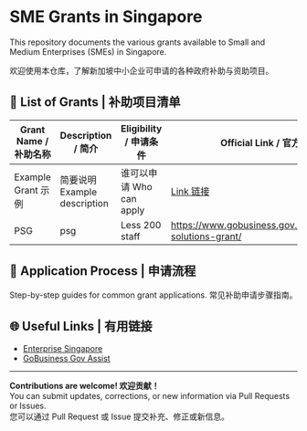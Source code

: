 # SME Grants in Singapore

This repository documents the various grants available to Small and Medium Enterprises (SMEs) in Singapore. 

欢迎使用本仓库，了解新加坡中小企业可申请的各种政府补助与资助项目。

## 📑 List of Grants | 补助项目清单

| Grant Name / 补助名称 | Description / 简介 | Eligibility / 申请条件 | Official Link / 官方链接 |
|----------------------|-------------------|-----------------------|------------------------|
| Example Grant 示例 | 简要说明 Example description | 谁可以申请 Who can apply | [Link 链接](https://example.com) |
| PSG                | psg                         | Less 200 staff          | https://www.gobusiness.gov.sg/productivity-solutions-grant/ |

## 📝 Application Process | 申请流程

Step-by-step guides for common grant applications. 常见补助申请步骤指南。

## 🌐 Useful Links | 有用链接

- [Enterprise Singapore](https://www.enterprisesg.gov.sg/)
- [GoBusiness Gov Assist](https://govassist.gobusiness.gov.sg/)

---

**Contributions are welcome! 欢迎贡献！**  
You can submit updates, corrections, or new information via Pull Requests or Issues.  
您可以通过 Pull Request 或 Issue 提交补充、修正或新信息。
